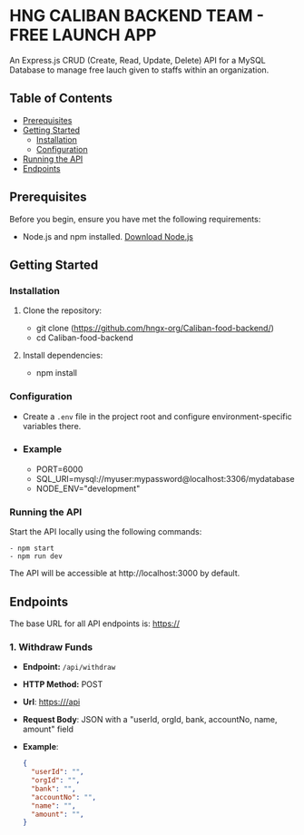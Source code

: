 # HNG CALIBAN BACKEND TEAM - FREE LAUNCH APP

An Express.js CRUD (Create, Read, Update, Delete) API for a MySQL Database to manage free lauch given to staffs within an organization.

## Table of Contents

- [Prerequisites](#prerequisites)
- [Getting Started](#getting-started)
  - [Installation](#installation)
  - [Configuration](#configuration)
- [Running the API](#running-the-api)
- [Endpoints](#endpoints)

## Prerequisites

Before you begin, ensure you have met the following requirements:

- Node.js and npm installed. [Download Node.js](https://nodejs.org/)


## Getting Started

### Installation

1. Clone the repository:

   - git clone <repository-url>(https://github.com/hngx-org/Caliban-food-backend/)
   - cd Caliban-food-backend

2. Install dependencies:

   - npm install

### Configuration

- Create a `.env` file in the project root and configure environment-specific variables there.
- ### Example
  - PORT=6000
  - SQL_URI=mysql://myuser:mypassword@localhost:3306/mydatabase
  - NODE_ENV="development"



### Running the API

Start the API locally using the following commands:

    - npm start
    - npm run dev

The API will be accessible at http://localhost:3000 by default.

## Endpoints

The base URL for all API endpoints is: [https://](https://)

### 1. Withdraw Funds

- **Endpoint:** `/api/withdraw`
- **HTTP Method:** POST
- **Url**: [https:///api](https://)
- **Request Body**: JSON with a "userId, orgId, bank, accountNo, name, amount" field

- **Example**:
  ```json
  {
    "userId": "",
    "orgId": "",
    "bank": "",
    "accountNo": "",
    "name": "",
    "amount": "",
  }
  ```

